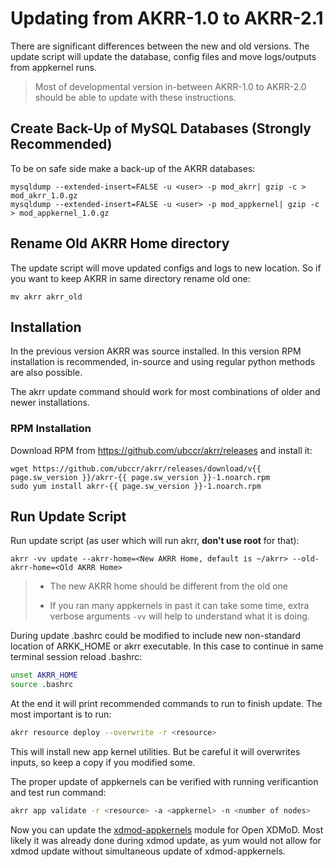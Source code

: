 # Updating from AKRR-1.0 to AKRR-2.1

There are significant differences between the new and old versions.
The update script will update the database, config files and move logs/outputs from appkernel runs. 

> Most of developmental version in-between AKRR-1.0 to AKRR-2.0 should be able to update with these instructions. 


## Create Back-Up of MySQL Databases (Strongly Recommended)

To be on safe side make a back-up of the AKRR databases:

```shell script
mysqldump --extended-insert=FALSE -u <user> -p mod_akrr| gzip -c > mod_akrr_1.0.gz
mysqldump --extended-insert=FALSE -u <user> -p mod_appkernel| gzip -c > mod_appkernel_1.0.gz
```

## Rename Old AKRR Home directory

The update script will move updated configs and logs to new location. So if you want to keep AKRR in same directory rename old one:

```shell script
mv akrr akrr_old
```

## Installation

In the previous version AKRR was source installed. In this version RPM installation is recommended, 
in-source and using regular python methods are also possible.
 
The akrr update command should work for most combinations of older and newer installations. 

### RPM Installation
Download RPM from https://github.com/ubccr/akrr/releases and install it:

```shell script
wget https://github.com/ubccr/akrr/releases/download/v{{ page.sw_version }}/akrr-{{ page.sw_version }}-1.noarch.rpm
sudo yum install akrr-{{ page.sw_version }}-1.noarch.rpm
```


## Run Update Script

Run update script (as user which will run akrr, **don't use root** for that):

```shell script
akrr -vv update --akrr-home=<New AKRR Home, default is ~/akrr> --old-akrr-home=<Old AKRR Home>
```
> * The new AKRR home should be different from the old one
>
> * If you ran many appkernels in past it can take some time, extra verbose arguments ```-vv``` will help to 
understand what it is doing. 

During update .bashrc could be modified to include new non-standard location of ARKK_HOME or akrr executable.
In this case to continue in same terminal session reload .bashrc:

```bash
unset AKRR_HOME
source .bashrc
```

At the end it will print recommended commands to run to finish update. The most important is to run:

```bash
akrr resource deploy --overwrite -r <resource>
```

This will install new app kernel utilities. But be careful it will overwrites inputs, so keep a copy if you modified some.

The proper update of appkernels can be verified with running verificantion and test run command:

 ```bash
akrr app validate -r <resource> -a <appkernel> -n <number of nodes>
```

Now you can update the [xdmod-appkernels](https://appkernels.xdmod.org/) module for Open XDMoD.
Most likely it was already done during xdmod update, as yum would not allow for xdmod update without simultaneous 
update of xdmod-appkernels.
